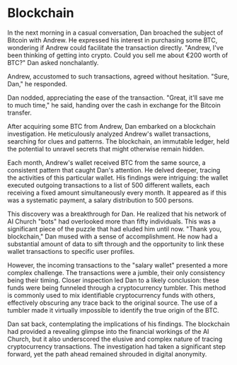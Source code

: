 # Blockchain

In the next morning in a casual conversation, Dan broached the subject of Bitcoin with Andrew. He expressed his interest in purchasing some BTC, wondering if Andrew could facilitate the transaction directly. "Andrew, I've been thinking of getting into crypto. Could you sell me about €200 worth of BTC?" Dan asked nonchalantly.

Andrew, accustomed to such transactions, agreed without hesitation. "Sure, Dan," he responded.

Dan nodded, appreciating the ease of the transaction. "Great, it'll save me to much time," he said, handing over the cash in exchange for the Bitcoin transfer.

After acquiring some BTC from Andrew, Dan embarked on a blockchain investigation. He meticulously analyzed Andrew's wallet transactions, searching for clues and patterns. The blockchain, an immutable ledger, held the potential to unravel secrets that might otherwise remain hidden.

Each month, Andrew's wallet received BTC from the same source, a consistent pattern that caught Dan's attention. He delved deeper, tracing the activities of this particular wallet. His findings were intriguing: the wallet executed outgoing transactions to a list of 500 different wallets, each receiving a fixed amount simultaneously every month. It appeared as if this was a systematic payment, a salary distribution to 500 persons.

This discovery was a breakthrough for Dan. He realized that his network of AI Church "bots" had overlooked more than fifty individuals. This was a significant piece of the puzzle that had eluded him until now. "Thank you, blockchain," Dan mused with a sense of accomplishment. He now had a substantial amount of data to sift through and the opportunity to link these wallet transactions to specific user profiles.

However, the incoming transactions to the "salary wallet" presented a more complex challenge. The transactions were a jumble, their only consistency being their timing. Closer inspection led Dan to a likely conclusion: these funds were being funneled through a cryptocurrency tumbler. This method is commonly used to mix identifiable cryptocurrency funds with others, effectively obscuring any trace back to the original source. The use of a tumbler made it virtually impossible to identify the true origin of the BTC.

Dan sat back, contemplating the implications of his findings. The blockchain had provided a revealing glimpse into the financial workings of the AI Church, but it also underscored the elusive and complex nature of tracing cryptocurrency transactions. The investigation had taken a significant step forward, yet the path ahead remained shrouded in digital anonymity.
